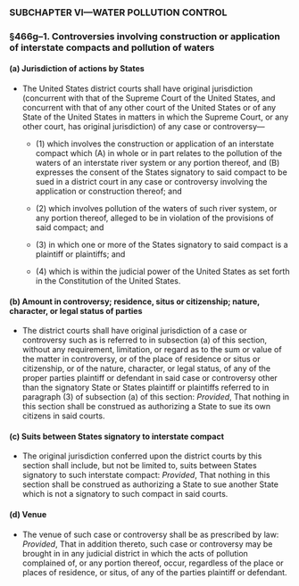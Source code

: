 ### SUBCHAPTER VI—WATER POLLUTION CONTROL

### §466g–1. Controversies involving construction or application of interstate compacts and pollution of waters
#### (a) Jurisdiction of actions by States
* The United States district courts shall have original jurisdiction (concurrent with that of the Supreme Court of the United States, and concurrent with that of any other court of the United States or of any State of the United States in matters in which the Supreme Court, or any other court, has original jurisdiction) of any case or controversy—

  * (1) which involves the construction or application of an interstate compact which (A) in whole or in part relates to the pollution of the waters of an interstate river system or any portion thereof, and (B) expresses the consent of the States signatory to said compact to be sued in a district court in any case or controversy involving the application or construction thereof; and

  * (2) which involves pollution of the waters of such river system, or any portion thereof, alleged to be in violation of the provisions of said compact; and

  * (3) in which one or more of the States signatory to said compact is a plaintiff or plaintiffs; and

  * (4) which is within the judicial power of the United States as set forth in the Constitution of the United States.

#### (b) Amount in controversy; residence, situs or citizenship; nature, character, or legal status of parties
* The district courts shall have original jurisdiction of a case or controversy such as is referred to in subsection (a) of this section, without any requirement, limitation, or regard as to the sum or value of the matter in controversy, or of the place of residence or situs or citizenship, or of the nature, character, or legal status, of any of the proper parties plaintiff or defendant in said case or controversy other than the signatory State or States plaintiff or plaintiffs referred to in paragraph (3) of subsection (a) of this section: _Provided_, That nothing in this section shall be construed as authorizing a State to sue its own citizens in said courts.

#### (c) Suits between States signatory to interstate compact
* The original jurisdiction conferred upon the district courts by this section shall include, but not be limited to, suits between States signatory to such interstate compact: _Provided_, That nothing in this section shall be construed as authorizing a State to sue another State which is not a signatory to such compact in said courts.

#### (d) Venue
* The venue of such case or controversy shall be as prescribed by law: _Provided_, That in addition thereto, such case or controversy may be brought in in any judicial district in which the acts of pollution complained of, or any portion thereof, occur, regardless of the place or places of residence, or situs, of any of the parties plaintiff or defendant.